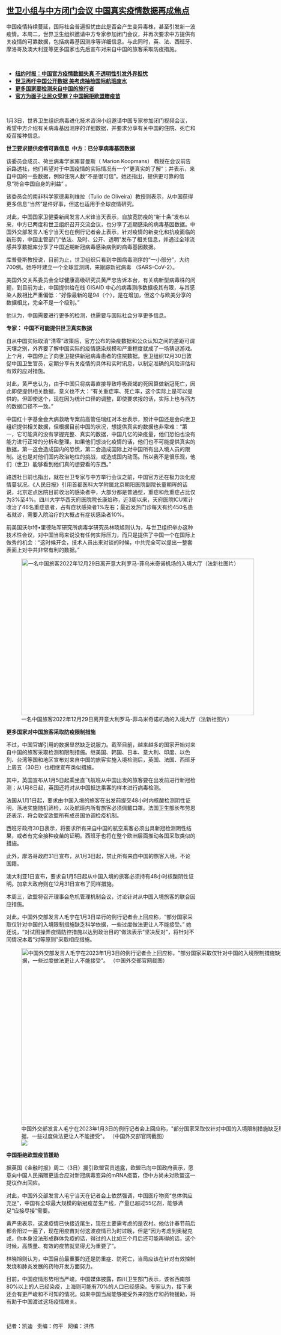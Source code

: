 <!--1672775976000-->
[世卫小组与中方闭门会议   中国真实疫情数据再成焦点](https://www.rfa.org/mandarin/yataibaodao/huanjing/kw-01032023130900.html)
------

<p><span style="font-weight: 400;">中国疫情持续蔓延，国际社会普遍担忧由此是否会产生变异毒株，甚至引发新一波疫情。本周二，世界卫生组织邀请中方专家参加闭门会议，并再次要求中方提供有关疫情的可靠数据，包括病毒基因测序等详细信息。与此同时，英、法、西班牙、摩洛哥及澳大利亚等更多国家也先后宣布对来自中国的旅客采取防疫措施。</span></p><p><span class="result-title"> </span></p><ul><li><a href="https://www.rfa.org/mandarin/Xinwen/cmh2-12142022233110.html"><strong>纽约时报：中国官方疫情数据失真 不透明性引发外界担忧</strong></a></li><li><strong><a href="https://www.rfa.org/mandarin/yataibaodao/huanjing/kw-12302022141701.html">世卫再吁中国公开数据 美考虑抽检国际航班废水</a></strong></li><li><strong><a href="https://www.rfa.org/mandarin/Xinwen/3-01022023101641.html">更多国家要检测来自中国的旅行者</a></strong></li><li><strong><a href="https://www.rfa.org/mandarin/Xinwen/1-01032023093525.html">官方为面子让民众受罪？中国婉拒欧盟赠疫苗</a></strong></li></ul><p><span class="result-title"> </span></p><p><span style="font-weight: 400;">1</span><span style="font-weight: 400;">月</span><span style="font-weight: 400;">3</span><span style="font-weight: 400;">日，世界卫生组织病毒进化技术咨询小组邀请中国专家参加闭门视频会议，希望中方介绍有关病毒基因测序的详细数据，并要求分享有关中国的住院、死亡和疫苗接种信息。</span></p><p><b>世卫要求提供疫情可靠信息</b><b>  </b><b>中方：已分享病毒基因数据</b></p><p><span style="font-weight: 400;">该委员会成员、荷兰病毒学家库普曼斯（</span><span style="font-weight: 400;"> Marion Koopmans</span><span style="font-weight: 400;">）</span> <span style="font-weight: 400;">教授在会议前告诉路透社，他们希望对于中国疫情的实际情况有一个“更真实的了解”；并表示，来自中国的一些数据，例如住院人数“不是很可信”。她还指出，提供更可靠的信息“符合中国自身的利益”</span> <span style="font-weight: 400;">。</span></p><p><span style="font-weight: 400;">该委员会的南非科学家德奥利维拉（</span><span style="font-weight: 400;">Tulio de Oliveira</span><span style="font-weight: 400;">）教授则表示，从中国获得更多信息“当然”是件好事，但这也适用于全球疫情研究。</span></p><p><span style="font-weight: 400;">对此，中国国家卫健委新闻发言人米锋当天表示，自放宽防疫的“新十</span><span style="font-weight: 400;">条”发布以来，中方已两度和世卫组织召开交流会议，也分享了近期感染的病毒基因数据。中国外交部发言人毛宁当天也在例行记者会上表示，针对疫情的新变化和抗疫面临的新形势，中国主管部门“依法、及时、公开、透明”发布了相关信息，并通过全球流感共享数据库分享了中国近期新冠病毒感染病例的病毒基因数据。</span></p><p><span style="font-weight: 400;">库普曼斯教授说，目前为止，世卫组织只看到中国病毒测序的“一小部分”，大约</span><span style="font-weight: 400;"> 700</span><span style="font-weight: 400;">例。她呼吁建立一个全球监测网，来跟踪新冠病毒</span> <span style="font-weight: 400;">（</span><span style="font-weight: 400;">SARS-CoV-2</span><span style="font-weight: 400;">）。</span></p><p><span style="font-weight: 400;">美国外交关系委员会全球健康高级研究员黄严忠告诉本台，有关病新型病毒株的问题，到目前为止，中国提供给在线</span><span style="font-weight: 400;"> GISAID </span><span style="font-weight: 400;">中心的病毒测序数据极其有限，与其感染人数相比严重偏低：“好像最新的是</span><span style="font-weight: 400;">94</span><span style="font-weight: 400;">（个），是在增加，但这个与欧美分享的数据相比，完全不是一个级别。”</span></p><p><span style="font-weight: 400;">他认为，中国需要进行更多的检测，也需要与国际社会分享更多信息。</span></p><p><b>专家：</b> <b>中国不可能提供世卫真实数据</b><b> </b></p><p><span style="font-weight: 400;">自从中国实际取消“清零”政策后，官方公布的染疫数据和公众认知之间的差距可谓天壤之别，外界要了解中国实际的疫情感染规模和严重程度就成了一场猜谜游戏。上个月，中国停止了向世卫提供新冠病毒患者的住院数据。世卫组织</span><span style="font-weight: 400;">12</span><span style="font-weight: 400;">月</span><span style="font-weight: 400;">30</span><span style="font-weight: 400;">日敦促中国卫生官员，定期分享有关疫情的具体和实时讯息，以制定准确的风险评估和有效的应对措施。</span></p><p><span style="font-weight: 400;">对此，黄严忠认为，由于中国只将病毒直接导致呼吸衰竭的死因算做新冠死亡，因此即使提供相关数据，意义也不大：“有关重症率、死亡率，这个实际上是可以提供的。但即使这个，现在因为统计口径的调整，即使要求报的话，实际上也与西方的数据口径不一致。”</span></p><p><span style="font-weight: 400;">中国红十字基金会大病救助专案前高管任瑞红对本台表示，预计中国还是会向世卫组织提供相关数据，但根据目前中国的状况，想提供真实的数据也非常难：“第一，它可能真的没有掌握完整、真实的数据，中国几亿的染疫量，他们恐怕也没有能力进行正常的分析和整理。如果他们想淡化疫情的话，他们也不可能提供真实的数据，第一这会造成国内的恐慌，第二会造成国际上对中国所有出入境人员的限制。这也是对他们国内政治地位的挑战，或造成国内动荡。所以我不是很乐观，他们（世卫）能够看到他们真的想要看的东西。”</span></p><p><span style="font-weight: 400;">路透社日前也指出，就在世卫专家与中方举行会议之前，中国官方还在极力淡化疫情蔓状况。《人民日报》引用首都医科大学附属北京朝阳医院副院长童朝晖的话说，北京定点医院目前收治的感染者中，大部分都是普通型，重症和危重症占比仅为3%至4%。四川大学华西天府医院院长康焰称，近3周以来，天府医院ICU累计收治了46名重症患者，占有症状感染者1%左右；最近发热门诊每天有约450名患者就诊，需要入院治疗的大概占有症状感染者10%。</span></p><p><span style="font-weight: 400;">前美国沃尔特•里德陆军研究所病毒学研究员</span><span style="font-weight: 400;">林晓旭则认为，与世卫组织举办这种技术性会议，对中国当局来说没有任何实际压力，而只是提供了中国一个在国际上做秀的机会：“这时候开会，技术人员出来对谈的时候，中共完全可以提出一整套表面上对中共非常有利的数据。”</span></p><p><span style="font-weight: 400;"><figure class="image-richtext image-inline captioned" style="width:620px;"><img alt="一名中国旅客2022年12月29日离开意大利罗马-菲乌米奇诺机场的入境大厅（法新社图片）" height="416" src="https://www.rfa.org/mandarin/yataibaodao/huanjing/kw-01032023130900.html/kw13.jpg/@@images/b0f2598b-d66f-45b2-8841-073e8c4df829.jpeg" title="kw13.jpg" width="620"/><figcaption class="image-caption">一名中国旅客2022年12月29日离开意大利罗马-菲乌米奇诺机场的入境大厅（法新社图片）</figcaption><small></small></figure></span></p><p><b>更多国家对中国旅客采取防疫限制措施</b><b>  </b></p><p><span style="font-weight: 400;">不过，中国官媒引用的数据显然缺乏说服力。截至目前，越来越多的国家开始对来自中国的旅客采取检测和限制措施。继美国、韩国、日本、意大利、印度、以色列、台湾等国和地区宣布对来自中国的旅客实施入境检测后，英国、法国、西班牙上周五（</span><span style="font-weight: 400;">30</span><span style="font-weight: 400;">日）也相继宣布类似措施。</span></p><p><span style="font-weight: 400;">其中，英国宣布从</span><span style="font-weight: 400;">1</span><span style="font-weight: 400;">月</span><span style="font-weight: 400;">5</span><span style="font-weight: 400;">日起乘坐直飞航班从中国出发的旅客要在出发前进行新冠检测；从</span><span style="font-weight: 400;">1</span><span style="font-weight: 400;">月</span><span style="font-weight: 400;">8</span><span style="font-weight: 400;">日起，英国还将对从中国抵达乘客的样本进行病毒检测。</span></p><p><span style="font-weight: 400;">法国从1月1日起，要求由中国入境的旅客在出发前提交48小时内核酸检测阴性证明，落地实施随机筛检，以及航班内所有旅客必须佩戴口罩。法国卫生部长布劳恩还表示，将会敦促欧盟所有成员国协调检疫机制。</span></p><p><span style="font-weight: 400;">西班牙政府</span><span style="font-weight: 400;">30</span><span style="font-weight: 400;">日表示，将要求所有来自中国的航空乘客必须出具新冠检测阴性结果，或者有完全接种疫苗的证明。西班牙也将在整个欧洲层面推动各国采取类似的措施。</span></p><p><span style="font-weight: 400;">此外，摩洛哥政府31日宣布，从1月3日起，禁止所有来自中国的旅客入境，不论国籍。</span></p><p><span style="font-weight: 400;">澳大利亚</span><span style="font-weight: 400;">1</span><span style="font-weight: 400;">日宣布，要求自</span><span style="font-weight: 400;">1</span><span style="font-weight: 400;">月</span><span style="font-weight: 400;">5</span><span style="font-weight: 400;">日起从中国入境的旅客必须持有</span><span style="font-weight: 400;">48</span><span style="font-weight: 400;">小时核酸阴性证明。加拿大政府则在</span><span style="font-weight: 400;">12</span><span style="font-weight: 400;">月</span><span style="font-weight: 400;">31</span><span style="font-weight: 400;">日宣布了同样措施。</span></p><p><span style="font-weight: 400;">本周三，欧盟将召开理事会危机管理机制会议，讨论针对从中国入境旅客的联合因应措施。</span></p><p><span style="font-weight: 400;">对此，中国外交部发言人毛宁在</span><span style="font-weight: 400;">1</span><span style="font-weight: 400;">月</span><span style="font-weight: 400;">3</span><span style="font-weight: 400;">日举行的例行记者会上回应称，“部分国家采取仅针对中国的入境限制措施缺乏科学依据，一些过度做法更让人不能接受。”</span> <span style="font-weight: 400;">她还说，“对试图操弄疫情防控措施以达到政治目的”做法表示</span><span style="font-weight: 400;">“</span><span style="font-weight: 400;">坚决反对”，将针对不同情况本着</span><span style="font-weight: 400;">“</span><span style="font-weight: 400;">对等原则”采取相应措施。</span></p><p><span style="font-weight: 400;"><figure class="image-richtext image-inline captioned" style="width:750px;"><img alt='中国外交部发言人毛宁在2023年1月3日的例行记者会上回应称，"部分国家采取仅针对中国的入境限制措施缺乏科学依据，一些过度做法更让人不能接受"。 （中国外交部官网截图）' height="469" src="https://www.rfa.org/mandarin/yataibaodao/huanjing/kw-01032023130900.html/kw13a.jpg/@@images/2eda2b48-cdce-48b1-8d32-85d27169dbd0.jpeg" title="kw13a.jpg" width="750"/><figcaption class="image-caption">中国外交部发言人毛宁在2023年1月3日的例行记者会上回应称，"部分国家采取仅针对中国的入境限制措施缺乏科学依据，一些过度做法更让人不能接受"。 （中国外交部官网截图）</figcaption><small></small><div id="zoomattribute"><a data-caption='中国外交部发言人毛宁在2023年1月3日的例行记者会上回应称，"部分国家采取仅针对中国的入境限制措施缺乏科学依据，一些过度做法更让人不能接受"。 （中国外交部官网截图）' data-fancybox="" href="https://www.rfa.org/mandarin/yataibaodao/huanjing/kw-01032023130900.html/kw13a.jpg" id="single_image" title='中国外交部发言人毛宁在2023年1月3日的例行记者会上回应称，"部分国家采取仅针对中国的入境限制措施缺乏科学依据，一些过度做法更让人不能接受"。 （中国外交部官网截图）'><img src="/++plone++rfa-resources/img/icon-zoom.png"/></a></div></figure></span></p><p><b>中国拒绝欧盟疫苗援助</b><b>  </b></p><p><span style="font-weight: 400;">据英国《金融时报》周二（</span><span style="font-weight: 400;">3</span><span style="font-weight: 400;">日）援引欧盟官员透露，欧盟已向中国政府表示，愿意向中国人民捐赠更适合应对新冠病毒变异的</span><span style="font-weight: 400;">mRNA</span><span style="font-weight: 400;">疫苗，但中方尚未对欧盟这一提议作出回应。</span></p><p><span style="font-weight: 400;">对此，中国外交部发言人毛宁当天在记者会上依然强调，中国医疗物资“总体供应充足”，中国有全球最大规模的新冠疫苗生产线，产量已超过</span><span style="font-weight: 400;">55</span><span style="font-weight: 400;">亿剂，能够满足“应接尽接”需要。</span></p><p><span style="font-weight: 400;">黄严忠表示，这波疫情已快接近尾生，现在主要需考虑的是农村。他估计春节前后都会阳过一遍了，现在用疫苗对付这波疫情已为时过晚，但是“因为考虑到奥秘克戎，你本身没法形成群体免疫的话，得过的人比如三个月后还可能再得的话，这个时候，高质量、有效的疫苗就显得尤为重要了”。</span></p><p><span style="font-weight: 400;">林晓旭则认为，中国目前最重要的还是防重症、防死亡，当局应该在针对有效控制发烧和肺炎发展的药物开发方面努力。</span></p><p><span style="font-weight: 400;">目前，中国疫情形势相当严峻。中国媒体披露，四川卫生部门表示，该省西南部</span><span style="font-weight: 400;">80%</span><span style="font-weight: 400;">以上的人已经染疫，上海则可能有</span><span style="font-weight: 400;">70%</span><span style="font-weight: 400;">的人口已经感染。专家认为，接下来还会有更严峻和不可知的情况。如果中国当局能够接受外来的医疗和药物援助，将有助于中国渡过这场疫情难关。</span></p><p><span style="font-weight: 400;"> </span></p><p><span style="font-weight: 400;">记者：凯迪   责编：何平   网编：洪伟</span></p>
